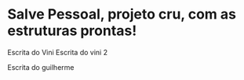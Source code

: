 # Salve Pessoal, projeto cru, com as estruturas prontas!
Escrita do Vini 
Escrita do vini 2

Escrita do guilherme



